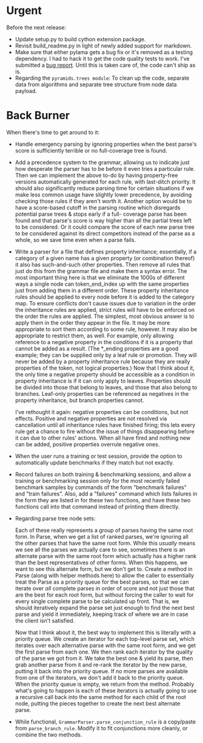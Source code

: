 # Urgent

Before the next release:

* Update setup.py to build cython extension package.
* Revisit build_readme.py in light of newly added support for markdown.
* Make sure that either pylama gets a bug fix or it's removed as a testing dependency.
  I had to hack it to get the code quality tests to work. I've submitted a 
  [bug report](https://github.com/klen/pylama/issues/160). Until this is taken care of, 
  the code can't ship as is.
* Regarding the `pyramids.trees module`: To clean up the code, separate data from 
  algorithms and separate tree structure from node data payload.

# Back Burner

When there's time to get around to it:

* Handle emergency parsing by ignoring properties when the best parse's score is sufficiently 
  terrible or no full-coverage tree is found.

* Add a precedence system to the grammar, allowing us to indicate just how desperate the 
  parser has to be before it even tries a particular rule. Then we can implement the above 
  to-do by having property-free versions automatically generated for each rule, with 
  last-ditch priority. It should also significantly reduce parsing time for certain situations 
  if we make less common usage have slightly lower precedence, by avoiding checking those 
  rules if they aren't worth it. Another option would be to have a score-based cutoff in the 
  parsing routine which disregards potential parse trees & stops early if a full- coverage 
  parse has been found and that parse's score is way higher than all the partial trees left to
  be considered. Or it could compare the score of each new parse tree to be considered against 
  its direct competitors instead of the parse as a whole, so we save time even when a parse 
  fails.

* Write a parser for a file that defines property inheritance; essentially, if a category of a 
  given name has a given property (or combination thereof) it also has such-and-such other
  properties. Then remove all rules that just do this from the grammar file and make them a 
  syntax error. The most important thing here is that we eliminate the 1000s of different 
  ways a single node can token_end_index up with the same properties just from adding them in a 
  different order. These property inheritance rules should be applied to every node before it is 
  added to the category map. To ensure conflicts don't cause issues due to variation in the order 
  the inheritance rules are applied, strict rules will have to be enforced on the order the 
  rules are applied. The simplest, most obvious answer is to apply them in the order they 
  appear in the file. It may be more appropriate to sort them according to some rule, however. 
  It may also be appropriate to restrict them, as well. For example, only allowing reference to 
  a negative property in the conditions if it is a property that cannot be added as a result. 
  (The *_ending properties are a good example; they can be supplied only by a leaf rule or 
  promotion. They will never be added by a property inheritance rule because they are really 
  properties of the token, not logical properties.) Now that I think about it, the only time a 
  negative property should be accessible as a condition in property inheritance is if it can 
  only apply to leaves. Properties should be divided into those that belong to leaves, and 
  those that also belong to branches. Leaf-only properties can be referenced as negatives in 
  the property inheritance, but branch properties cannot.

  I've rethought it again: negative properties can be conditions, but not effects. Positive 
  and negative properties are not resolved via cancellation until all inheritance rules have 
  finished firing; this lets every rule get a chance to fire without the issue of things 
  disappearing before it can due to other rules' actions. When all have fired and nothing new 
  can be added, positive properties overrule negative ones.

* When the user runs a training or test session, provide the option to automatically update 
  benchmarks if they match but not exactly.

* Record failures on both training & benchmarking sessions, and allow a training or 
  benchmarking session only for the most recently failed benchmark samples by commands of 
  the form "benchmark failures" and "train failures". Also, add a "failures" command which 
  lists failures in the form they are listed in for these two functions, and have these two 
  functions call into that command instead of printing them directly.

* Regarding parse tree node sets:
 
  Each of these really represents a group of parses having the same root form. In Parse, 
  when we get a list of ranked parses, we're ignoring all the other parses that have the 
  same root form. While this *usually* means we see all the parses we actually care to 
  see, sometimes there is an alternate parse with the same root form which actually has a 
  higher rank than the best representatives of other forms. When this happens, we want to 
  see this alternate form, but we don't get to. Create a method in Parse (along with 
  helper methods here) to allow the caller to essentially treat the Parse as a priority 
  queue for the best parses, so that we can iterate over *all* complete parses in order 
  of score and not just those that are the best for each root form, but without forcing 
  the caller to wait for every single complete parse to be calculated up front. That is,
  we should iteratively expand the parse set just enough to find the next best parse and 
  yield it immediately, keeping track of where we are in case the client isn't satisfied.

  Now that I think about it, the best way to implement this is literally with a priority 
  queue. We create an iterator for each top-level parse set, which iterates over each 
  alternative parse with the same root form, and we get the first parse from each one. We 
  then rank each iterator by the quality of the parse we got from it. We take the best 
  one & yield its parse, then grab another parse from it and re-rank the iterator by the 
  new parse, putting it back into the priority queue. If no more parses are available 
  from one of the iterators, we don't add it back to the priority queue. When the 
  priority queue is empty, we return from the method. Probably what's going to happen is 
  each of these iterators is actually going to use a recursive call back into the same 
  method for each child of the root node, putting the pieces together to create the next 
  best alternate parse.

* While functional, `GrammarParser.parse_conjunction_rule` is a copy/paste from 
  `parse_branch_rule`. Modify it to fit conjunctions more cleanly, or combine the two 
  methods.
